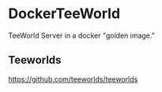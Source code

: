 # DockerTeeWorld
TeeWorld Server in a docker "golden image."

## Teeworlds
https://github.com/teeworlds/teeworlds

